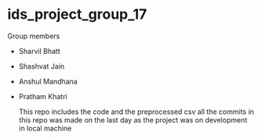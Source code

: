 # ids_project_group_17
Group members 
* Sharvil Bhatt
* Shashvat Jain
* Anshul Mandhana
* Pratham Khatri

  This repo includes the code and the preprocessed csv  all the commits in this repo was made on the last day as the project was on development in local machine
